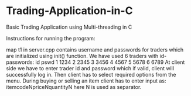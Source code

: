 # Trading-Application-in-C
Basic Trading Application using Multi-threading in C

Instructions for running the program:

map t1 in server.cpp contains username and passwords for traders which are initialized using init() function.
We have used 6 traders with id-passwords: id  pswd
                                           1  1234
                                           2  2345
                                           3  3456
                                           4  4567
                                           5  5678
                                           6  6789
At client side we have to enter trader id and password which if valid, client will successfully log in.
Then client has to select required options from the menu.
During buying or selling an item client has to enter input as: itemcodeNpriceNquantityN  here N is used as separator.
